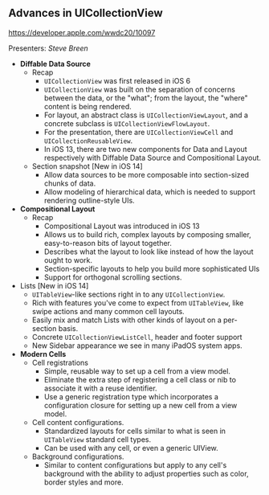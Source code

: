 ## Advances in UICollectionView

https://developer.apple.com/wwdc20/10097

Presenters: _Steve Breen_

- **Diffable Data Source**
  - Recap
    - `UICollectionView` was first released in iOS 6
    - `UICollectionView` was built on the separation of concerns between the data, or the "what"; from the layout, the "where" content is being rendered.
    - For layout, an abstract class is `UICollectionViewLayout`, and a concrete subclass is `UICollectionViewFlowLayout`.
    - For the presentation, there are `UICollectionViewCell` and `UICollectionReusableView`.
    - In iOS 13, there are two new components for Data and Layout respectively with Diffable Data Source and Compositional Layout. 
  - Section snapshot [New in iOS 14]
    - Allow data sources to be more composable into section-sized chunks of data.
    - Allow modeling of hierarchical data, which is needed to support rendering outline-style UIs.
- **Compositional Layout**
  - Recap
    - Compositional Layout was introduced in iOS 13
    - Allows us to build rich, complex layouts by composing smaller, easy-to-reason bits of layout together.
    - Describes what the layout to look like instead of how the layout ought to work.
    - Section-specific layouts to help you build more sophisticated UIs
    - Support for orthogonal scrolling sections.
- Lists [New in iOS 14]
    - `UITableView`-like sections right in to any `UICollectionView`.
    - Rich with features you've come to expect from `UITableView`, like swipe actions and many common cell layouts. 
    - Easily mix and match Lists with other kinds of layout on a per-section basis.
    - Concrete `UICollectionViewListCell`, header and footer support
    - New Sidebar appearance we see in many iPadOS system apps.
- **Modern Cells**
  - Cell registrations
    - Simple, reusable way to set up a cell from a view model.
    - Eliminate the extra step of registering a cell class or nib to associate it with a reuse identifier.
    - Use a generic registration type which incorporates a configuration closure for setting up a new cell from a view model.
  - Cell content configurations. 
    - Standardized layouts for cells similar to what is seen in `UITableView` standard cell types.
    - Can be used with any cell, or even a generic UIView. 
  - Background configurations. 
    - Similar to content configurations but apply to any cell's background with the ability to adjust properties such as color, border styles and more.